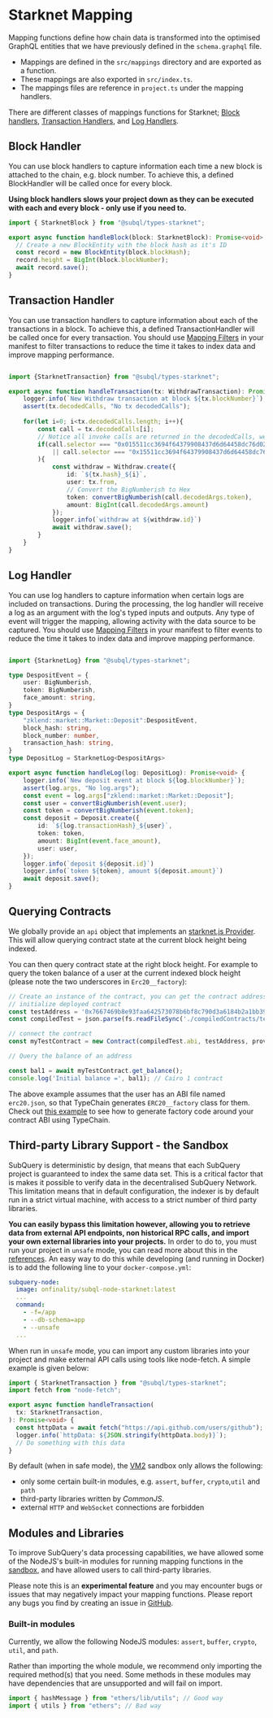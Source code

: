 # Starknet Mapping

Mapping functions define how chain data is transformed into the optimised GraphQL entities that we have previously defined in the `schema.graphql` file.

- Mappings are defined in the `src/mappings` directory and are exported as a function.
- These mappings are also exported in `src/index.ts`.
- The mappings files are reference in `project.ts` under the mapping handlers.

There are different classes of mappings functions for Starknet; [Block handlers](#block-handler), [Transaction Handlers](#transaction-handler), and [Log Handlers](#log-handler).

## Block Handler

You can use block handlers to capture information each time a new block is attached to the chain, e.g. block number. To achieve this, a defined BlockHandler will be called once for every block.

**Using block handlers slows your project down as they can be executed with each and every block - only use if you need to.**

```ts
import { StarknetBlock } from "@subql/types-starknet";

export async function handleBlock(block: StarknetBlock): Promise<void> {
  // Create a new BlockEntity with the block hash as it's ID
  const record = new BlockEntity(block.blockHash);
  record.height = BigInt(block.blockNumber);
  await record.save();
}
```

## Transaction Handler

You can use transaction handlers to capture information about each of the transactions in a block. To achieve this, a defined TransactionHandler will be called once for every transaction. You should use [Mapping Filters](../manifest/starknet.md#mapping-handlers-and-filters) in your manifest to filter transactions to reduce the time it takes to index data and improve mapping performance.

```ts

import {StarknetTransaction} from "@subql/types-starknet";

export async function handleTransaction(tx: WithdrawTransaction): Promise<void> {
    logger.info(`New Withdraw transaction at block ${tx.blockNumber}`);
    assert(tx.decodedCalls, "No tx decodedCalls");
    
    for(let i=0; i<tx.decodedCalls.length; i++){
        const call = tx.decodedCalls[i];
        // Notice all invoke calls are returned in the decodedCalls, we need to filter out the calls we are interested in
        if(call.selector === "0x015511cc3694f64379908437d6d64458dc76d02482052bfb8a5b33a72c054c77"
            || call.selector === "0x15511cc3694f64379908437d6d64458dc76d02482052bfb8a5b33a72c054c77"
        ){
            const withdraw = Withdraw.create({
                id: `${tx.hash}_${i}`,
                user: tx.from,
                // Convert the BigNumberish to Hex
                token: convertBigNumberish(call.decodedArgs.token),
                amount: BigInt(call.decodedArgs.amount)
            });
            logger.info(`withdraw at ${withdraw.id}`)
            await withdraw.save();
        }
    }
}

```

## Log Handler

You can use log handlers to capture information when certain logs are included on transactions. During the processing, the log handler will receive a log as an argument with the log's typed inputs and outputs. Any type of event will trigger the mapping, allowing activity with the data source to be captured. You should use [Mapping Filters](../manifest/starknet.md#mapping-handlers-and-filters) in your manifest to filter events to reduce the time it takes to index data and improve mapping performance.

```ts

import {StarknetLog} from "@subql/types-starknet";

type DespositEvent = {
    user: BigNumberish,
    token: BigNumberish,
    face_amount: string,
}
type DespositArgs = {
    "zklend::market::Market::Deposit":DespositEvent,
    block_hash: string,
    block_number: number,
    transaction_hash: string,
}
type DepositLog = StarknetLog<DespositArgs>

export async function handleLog(log: DepositLog): Promise<void> {
    logger.info(`New deposit event at block ${log.blockNumber}`);
    assert(log.args, "No log.args");
    const event = log.args["zklend::market::Market::Deposit"];
    const user = convertBigNumberish(event.user);
    const token = convertBigNumberish(event.token);
    const deposit = Deposit.create({
        id: `${log.transactionHash}_${user}`,
        token: token,
        amount: BigInt(event.face_amount),
        user: user,
    });
    logger.info(`deposit ${deposit.id}`)
    logger.info(`token ${token}, amount ${deposit.amount}`)
    await deposit.save();
}
```

## Querying Contracts

We globally provide an `api` object that implements an [starknet.js Provider](https://starknetjs.com/docs/guides/connect_network#mainnet). This will allow querying contract state at the current block height being indexed. 

You can then query contract state at the right block height. For example to query the token balance of a user at the current indexed block height (please note the two underscores in `Erc20__factory`):

```ts
// Create an instance of the contract, you can get the contract address from the Transaction or Log
// initialize deployed contract
const testAddress = '0x7667469b8e93faa642573078b6bf8c790d3a6184b2a1bb39c5c923a732862e1';
const compiledTest = json.parse(fs.readFileSync('./compiledContracts/test.json').toString('ascii'));

// connect the contract
const myTestContract = new Contract(compiledTest.abi, testAddress, provider);

// Query the balance of an address

const bal1 = await myTestContract.get_balance();
console.log('Initial balance =', bal1); // Cairo 1 contract

```

The above example assumes that the user has an ABI file named `erc20.json`, so that TypeChain generates `ERC20__factory` class for them. Check out [this example](https://github.com/dethcrypto/TypeChain/tree/master/examples/ethers-v5) to see how to generate factory code around your contract ABI using TypeChain.

## Third-party Library Support - the Sandbox

SubQuery is deterministic by design, that means that each SubQuery project is guaranteed to index the same data set. This is a critical factor that is makes it possible to verify data in the decentralised SubQuery Network. This limitation means that in default configuration, the indexer is by default run in a strict virtual machine, with access to a strict number of third party libraries.

**You can easily bypass this limitation however, allowing you to retrieve data from external API endpoints, non historical RPC calls, and import your own external libraries into your projects.** In order to do to, you must run your project in `unsafe` mode, you can read more about this in the [references](../../run_publish/references.md#unsafe-node-service). An easy way to do this while developing (and running in Docker) is to add the following line to your `docker-compose.yml`:

```yml
subquery-node:
  image: onfinality/subql-node-starknet:latest
  ...
  command:
    - -f=/app
    - --db-schema=app
    - --unsafe
  ...
```

When run in `unsafe` mode, you can import any custom libraries into your project and make external API calls using tools like node-fetch. A simple example is given below:

```ts
import { StarknetTransaction } from "@subql/types-starknet";
import fetch from "node-fetch";

export async function handleTransaction(
  tx: StarknetTransaction,
): Promise<void> {
  const httpData = await fetch("https://api.github.com/users/github");
  logger.info(`httpData: ${JSON.stringify(httpData.body)}`);
  // Do something with this data
}
```

By default (when in safe mode), the [VM2](https://www.npmjs.com/package/vm2) sandbox only allows the following:

- only some certain built-in modules, e.g. `assert`, `buffer`, `crypto`,`util` and `path`
- third-party libraries written by _CommonJS_.
- external `HTTP` and `WebSocket` connections are forbidden

## Modules and Libraries

To improve SubQuery's data processing capabilities, we have allowed some of the NodeJS's built-in modules for running mapping functions in the [sandbox](#third-party-library-support---the-sandbox), and have allowed users to call third-party libraries.

Please note this is an **experimental feature** and you may encounter bugs or issues that may negatively impact your mapping functions. Please report any bugs you find by creating an issue in [GitHub](https://github.com/subquery/subql).

### Built-in modules

Currently, we allow the following NodeJS modules: `assert`, `buffer`, `crypto`, `util`, and `path`.

Rather than importing the whole module, we recommend only importing the required method(s) that you need. Some methods in these modules may have dependencies that are unsupported and will fail on import.

```ts
import { hashMessage } from "ethers/lib/utils"; // Good way
import { utils } from "ethers"; // Bad way
```
